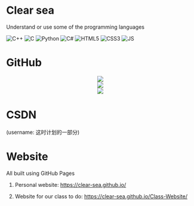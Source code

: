 # Clear sea

Understand or use some of the programming languages

![C++]("https://img.shields.io/badge/-C++-red?style=flat-square&logo=cplusplus&logoColor=white")
![C]("https://img.shields.io/badge/-C-green?style=flat-square&logo=c&logoColor=white")
![Python]("https://img.shields.io/badge/-Python-blue?style=flat-square&logo=python&logoColor=white")
![C#]("https://img.shields.io/badge/-CSharp-800080?style=flat-square&logo=csharp&logoColor=white")
![HTML5]("https://img.shields.io/badge/-HTML5-E34F26?style=flat-square&logo=html5&logoColor=white")
![CSS3]("https://img.shields.io/badge/-CSS3-1572B6?style=flat-square&logo=css3")
![JS]("https://img.shields.io/badge/-JavaScript-oringe?style=flat-square&logo=javascript")

# GitHub

<div align="center"> <img src="https://github-readme-stats.vercel.app/api?username= clear-sea&hide_title=true&hide_border=true&show_icons=trueline_height=21&text_color=000&icon_color=000&bg_color=0,ea6161,ffc64d,fffc4d,52fa5a&theme=graywhite" /> </div>

<div align="center"> <img src="https://github-readme-streak-stats.herokuapp.com/?user=clear-sea" /> </div>

<div align="center"> <img src="https://github-readme-stats.vercel.app/api/top-langs/?username=clear-sea&hide_title=true&hide_border=true&layout=compact&langs_count=6&text_color=000&icon_color=fff&bg_color=0,52fa5a,4dfcff,c64dff&theme=graywhite" /> </div>

# CSDN

(username: 这时计划的一部分)

# Website
All built using GitHub Pages

1. Personal website: <https://clear-sea.github.io/>

2. Website for our class to do: <https://clear-sea.github.io/Class-Website/>
